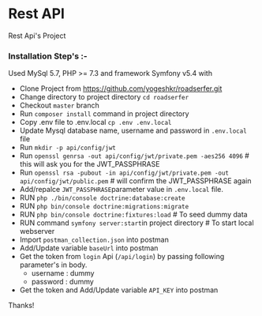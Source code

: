 # Rest API 
Rest Api's Project

### Installation Step's :-

Used MySql 5.7, PHP >= 7.3 and framework Symfony v5.4 with

- Clone Project from https://github.com/yogeshkr/roadserfer.git
- Change directory to project directory `cd roadserfer`
- Checkout `master` branch
- Run `composer install` command in project directory
- Copy .env file to .env.local `cp .env .env.local`
- Update Mysql database name, username and password in `.env.local` file
- Run `mkdir -p api/config/jwt`
- Run `openssl genrsa -out api/config/jwt/private.pem -aes256 4096` # this will ask you for the JWT_PASSPHRASE
- Run `openssl rsa -pubout -in api/config/jwt/private.pem -out api/config/jwt/public.pem` # will confirm the JWT_PASSPHRASE again
- Add/repalce `JWT_PASSPHRASE`parameter value in `.env.local` file.
- RUN `php ./bin/console doctrine:database:create`
- RUN `php bin/console doctrine:migrations:migrate`
- RUN `php bin/console doctrine:fixtures:load` # To seed dummy data
- RUN command `symfony server:start`in project directory  # To start local webserver
- Import `postman_collection.json` into postman
- Add/Update variable `baseUrl` into postman
- Get the token from `login` Api (`/api/login`) by passing following parameter's in body.
  - username : dummy
  - password : dummy
- Get the token and Add/Update variable `API_KEY` into postman


Thanks!
